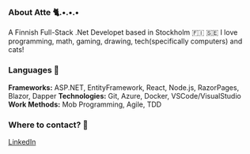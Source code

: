 ### **About Atte** 🐈.•.•.•

<!--
**attepitkaenen/attepitkaenen** is a ✨ _special_ ✨ repository because its `README.md` (this file) appears on your GitHub profile.

Here are some ideas to get you started:

- 🔭 I’m currently working on ...
- 🌱 I’m currently learning ...
- 👯 I’m looking to collaborate on ...
- 🤔 I’m looking for help with ...
- 💬 Ask me about ...
- 📫 How to reach me: ...
- 😄 Pronouns: ...
- ⚡ Fun fact: ...
-->

A Finnish Full-Stack .Net Developet based in Stockholm 🇫🇮 🇸🇪
I love programming, math, gaming, drawing, tech(specifically computers) and cats!

### **Languages** 📃
**Frameworks:** ASP.NET, EntityFramework, React, Node.js, RazorPages, Blazor, Dapper
**Technologies:** Git, Azure, Docker, VSCode/VisualStudio
**Work Methods:** Mob Programming, Agile, TDD

### **Where to contact?** 📨
[LinkedIn](https://www.linkedin.com/in/atte-pitk%C3%A4nen-306608265/)
